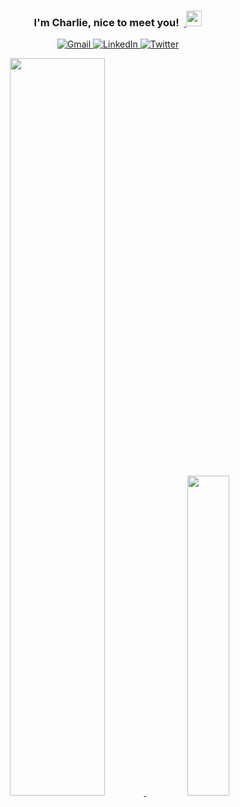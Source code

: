 <h3 align="center"> I'm Charlie, nice to meet you!&nbsp;&nbsp;<a href="#"> <img alt="" src="https://raw.githubusercontent.com/MartinHeinz/MartinHeinz/master/wave.gif" width = 25px> </a> </h3>

<p align="center">
  <a href="mailto:cquickreal00@gmail.com?subject=Feedback%20From%20Github&body=Hello," target="_blank">
    <img alt ="Gmail" src="https://img.shields.io/badge/Gmail-EA4335?style=for-the-badge"/>
  </a>
  <a href="https://www.linkedin.com/in/melvinquick/" target="_blank">
    <img alt="LinkedIn" src="https://img.shields.io/badge/LinkedIn-0A66C2?style=for-the-badge">
  </a>  
  <a href="https://news.ycombinator.com/user?id=KingKairos_" target="_blank">
      <img alt="Twitter" src="https://img.shields.io/badge/HackerNews-FF6600.svg?style=for-the-badge"/>
  </a>
</p>

<a href="#x">
<div align="center">
<img alt="" src="https://readme-typing-svg.herokuapp.com?lines=Python+Freak+🐍;Football+Lover+🏈;Harry+Potter+Enthusiast+🪄;Hockey+Fanatic+🏒;&center=true&width=500&height=34">
</div>
</a>

<div align="center">
<a href="#x">
<img width="55%" src="https://github-readme-stats.vercel.app/api?username=cquick00&show_icons=true&theme=dracula&count_private=true&include_all_commits=true"/>
</a>
&nbsp;
<a href="#x">
<img width="36.25%" src="https://github-readme-stats.vercel.app/api/top-langs/?username=cquick00&layout=compact&theme=dracula&langs_count=8"/>
</a>
</div>

<!--
**cquick00/cquick00** is a ✨ _special_ ✨ repository because its `README.md` (this file) appears on your GitHub profile.
-->
